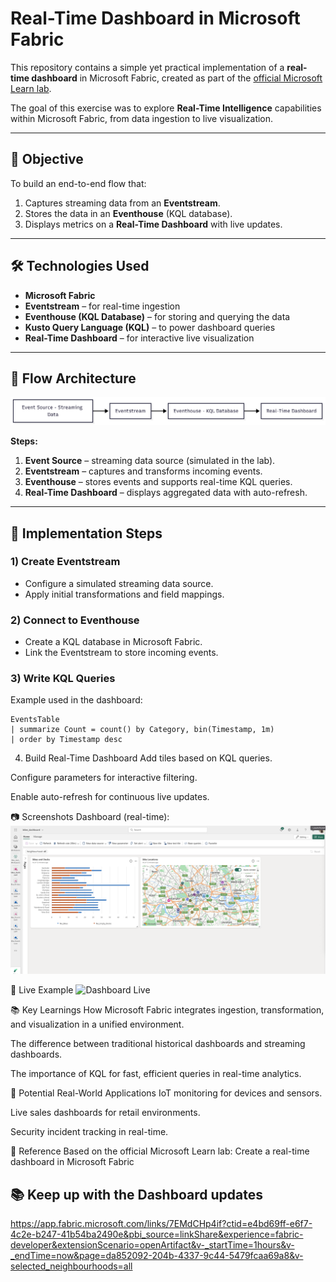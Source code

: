# Real-Time Dashboard in Microsoft Fabric

This repository contains a simple yet practical implementation of a **real-time dashboard** in Microsoft Fabric, created as part of the [official Microsoft Learn lab](https://microsoftlearning.github.io).

The goal of this exercise was to explore **Real-Time Intelligence** capabilities within Microsoft Fabric, from data ingestion to live visualization.

---

## 🎯 Objective

To build an end-to-end flow that:
1. Captures streaming data from an **Eventstream**.
2. Stores the data in an **Eventhouse** (KQL database).
3. Displays metrics on a **Real-Time Dashboard** with live updates.

---

## 🛠️ Technologies Used

- **Microsoft Fabric**
- **Eventstream** – for real-time ingestion  
- **Eventhouse (KQL Database)** – for storing and querying the data  
- **Kusto Query Language (KQL)** – to power dashboard queries  
- **Real-Time Dashboard** – for interactive live visualization

---

## 🔄 Flow Architecture

![Fabric Real-Time Flow](images/fabric_realtime_flow.png)

**Steps:**
1. **Event Source** – streaming data source (simulated in the lab).  
2. **Eventstream** – captures and transforms incoming events.  
3. **Eventhouse** – stores events and supports real-time KQL queries.  
4. **Real-Time Dashboard** – displays aggregated data with auto-refresh.

---

## 📌 Implementation Steps

### 1) Create Eventstream
- Configure a simulated streaming data source.
- Apply initial transformations and field mappings.

### 2) Connect to Eventhouse
- Create a KQL database in Microsoft Fabric.
- Link the Eventstream to store incoming events.

### 3) Write KQL Queries
Example used in the dashboard:

```kql
EventsTable
| summarize Count = count() by Category, bin(Timestamp, 1m)
| order by Timestamp desc
```

4) Build Real-Time Dashboard
Add tiles based on KQL queries.

Configure parameters for interactive filtering.

Enable auto-refresh for continuous live updates.

📷 Screenshots
Dashboard (real-time):
![Dashboard Screenshot](images/dashboard.png)


🎥 Live Example
![Dashboard Live](images/dashboard_live.gif)

📚 Key Learnings
How Microsoft Fabric integrates ingestion, transformation, and visualization in a unified environment.

The difference between traditional historical dashboards and streaming dashboards.

The importance of KQL for fast, efficient queries in real-time analytics.

🚀 Potential Real-World Applications
IoT monitoring for devices and sensors.

Live sales dashboards for retail environments.

Security incident tracking in real-time.

📎 Reference
Based on the official Microsoft Learn lab:
Create a real-time dashboard in Microsoft Fabric


## 📚 Keep up with the Dashboard updates
https://app.fabric.microsoft.com/links/7EMdCHp4if?ctid=e4bd69ff-e6f7-4c2e-b247-41b54ba2490e&pbi_source=linkShare&experience=fabric-developer&extensionScenario=openArtifact&v-_startTime=1hours&v-_endTime=now&page=da852092-204b-4337-9c44-5479fcaa69a8&v-selected_neighbourhoods=all
